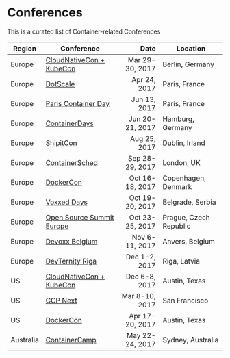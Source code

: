# Conferences

This is a curated list of Container-related Conferences

Region    | Conference | Date | Location
---       | ---        | ---: | ---
Europe    | [CloudNativeCon + KubeCon](https://events.linuxfoundation.org/events/cloudnativecon-and-kubecon-europe) | Mar 29-30, 2017 | Berlin, Germany
Europe    | [DotScale](https://www.dotscale.io/) | Apr 24, 2017 | Paris, France
Europe    | [Paris Container Day](http://paris-container-day.fr/) | Jun 13, 2017 | Paris, France
Europe    | [ContainerDays](https://containerdays.io/) | Jun 20-21, 2017 | Hamburg, Germany
Europe    | [ShipitCon](http://shipitcon.com/) | Aug 25, 2017 | Dublin, Irland
Europe    | [ContainerSched](https://skillsmatter.com/conferences/8229-containersched-2017-the-conference-on-devops-cloud-containers-and-schedulers) | Sep 28-29, 2017 | London, UK
Europe    | [DockerCon](https://blog.docker.com/2016/11/dockercon-returns-europe-2017/) | Oct 16-18, 2017 | Copenhagen, Denmark
Europe    | [Voxxed Days](https://belgrade.voxxeddays.com/) | Oct 19-20, 2017 | Belgrade, Serbia
Europe    | [Open Source Summit Europe](http://events.linuxfoundation.org/events/open-source-summit-europe) | Oct 23-25, 2017 | Prague, Czech Republic
Europe    | [Devoxx Belgium](https://devoxx.com/) | Nov 6-11, 2017 | Anvers, Belgium
Europe    | [DevTernity Riga](https://devternity.com/) | Dec 1-2, 2017 | Riga, Latvia
US        | [CloudNativeCon + KubeCon](https://events.linuxfoundation.org/events/cloudnativecon-and-kubecon-north-america) | Dec 6-8, 2017 | Austin, Texas
US        | [GCP Next](https://cloudnext.withgoogle.com/) | Mar 8-10, 2017 | San Francisco
US        | [DockerCon](http://2017.dockercon.com/) | Apr 17-20, 2017 | Austin, Texas
Australia | [ContainerCamp](https://2017.container.camp/au/) | May 22-24, 2017 | Sydney, Australia
